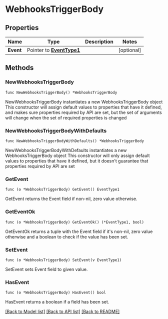 # WebhooksTriggerBody

## Properties

Name | Type | Description | Notes
------------ | ------------- | ------------- | -------------
**Event** | Pointer to [**EventType1**](EventType1.md) |  | [optional] 

## Methods

### NewWebhooksTriggerBody

`func NewWebhooksTriggerBody() *WebhooksTriggerBody`

NewWebhooksTriggerBody instantiates a new WebhooksTriggerBody object
This constructor will assign default values to properties that have it defined,
and makes sure properties required by API are set, but the set of arguments
will change when the set of required properties is changed

### NewWebhooksTriggerBodyWithDefaults

`func NewWebhooksTriggerBodyWithDefaults() *WebhooksTriggerBody`

NewWebhooksTriggerBodyWithDefaults instantiates a new WebhooksTriggerBody object
This constructor will only assign default values to properties that have it defined,
but it doesn't guarantee that properties required by API are set

### GetEvent

`func (o *WebhooksTriggerBody) GetEvent() EventType1`

GetEvent returns the Event field if non-nil, zero value otherwise.

### GetEventOk

`func (o *WebhooksTriggerBody) GetEventOk() (*EventType1, bool)`

GetEventOk returns a tuple with the Event field if it's non-nil, zero value otherwise
and a boolean to check if the value has been set.

### SetEvent

`func (o *WebhooksTriggerBody) SetEvent(v EventType1)`

SetEvent sets Event field to given value.

### HasEvent

`func (o *WebhooksTriggerBody) HasEvent() bool`

HasEvent returns a boolean if a field has been set.


[[Back to Model list]](../README.md#documentation-for-models) [[Back to API list]](../README.md#documentation-for-api-endpoints) [[Back to README]](../README.md)


